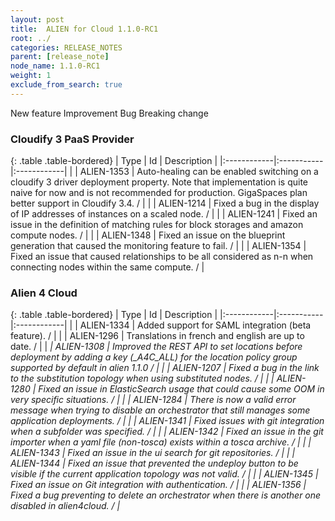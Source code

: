 ```yaml
---
layout: post
title:  ALIEN for Cloud 1.1.0-RC1
root: ../
categories: RELEASE_NOTES
parent: [release_note]
node_name: 1.1.0-RC1
weight: 1
exclude_from_search: true
---
```





<i class="fa fa-plus text-success"></i> New feature <i class="fa fa-level-up text-primary"></i> Improvement  <i class="fa fa-bug text-danger"></i> Bug <i class="fa fa-exclamation-triangle text-warning"></i> Breaking change


### Cloudify 3 PaaS Provider



  {: .table .table-bordered}
  | Type        | Id         | Description |
  |:------------|:-----------|:------------|
      |  <i class="fa fa-level-up text-primary"></i> | ALIEN-1353 | Auto-healing can be enabled switching on a cloudify 3 driver deployment property. Note that implementation is quite naive for now and is not recommended for production. GigaSpaces plan better support in Cloudify 3.4. /  |
      |  <i class="fa fa-bug text-danger"></i> | ALIEN-1214 | Fixed a bug in the display of IP addresses of instances on a scaled node. /  |
    |  <i class="fa fa-bug text-danger"></i> | ALIEN-1241 | Fixed an issue in the definition of matching rules for block storages and amazon compute nodes. /  |
    |  <i class="fa fa-bug text-danger"></i> | ALIEN-1348 | Fixed an issue on the blueprint generation that caused the monitoring feature to fail. /  |
    |  <i class="fa fa-bug text-danger"></i> | ALIEN-1354 | Fixed an issue that caused relationships to be all considered as n-n when connecting nodes within the same compute. /  |



### Alien 4 Cloud



  {: .table .table-bordered}
  | Type        | Id         | Description |
  |:------------|:-----------|:------------|
    |  <i class="fa fa-plus text-success"></i> | ALIEN-1334 | Added support for SAML integration (beta feature). /  |
      |  <i class="fa fa-level-up text-primary"></i> | ALIEN-1296 | Translations in french and english are up to date. /  |
    |  <i class="fa fa-exclamation-triangle text-warning">  <i class="fa fa-level-up text-primary"></i> | ALIEN-1308 | Improved the REST API to set locations before deployment by adding a key (_A4C_ALL) for the location policy group supported by default in alien 1.1.0 /  |
      |  <i class="fa fa-bug text-danger"></i> | ALIEN-1207 | Fixed a bug in the link to the substitution topology when using substituted nodes. /  |
    |  <i class="fa fa-bug text-danger"></i> | ALIEN-1280 | Fixed an issue in ElasticSearch usage that could cause some OOM in very specific situations. /  |
    |  <i class="fa fa-bug text-danger"></i> | ALIEN-1284 | There is now a valid error message when trying to disable an orchestrator that still manages some application deployments. /  |
    |  <i class="fa fa-bug text-danger"></i> | ALIEN-1341 | Fixed issues with git integration when a subfolder was specified. /  |
    |  <i class="fa fa-bug text-danger"></i> | ALIEN-1342 | Fixed an issue in the git importer when a yaml file (non-tosca) exists within a tosca archive. /  |
    |  <i class="fa fa-bug text-danger"></i> | ALIEN-1343 | Fixed an issue in the ui search for git repositories. /  |
    |  <i class="fa fa-bug text-danger"></i> | ALIEN-1344 | Fixed an issue that prevented the undeploy button to be visible if the current application topology was not valid. /  |
    |  <i class="fa fa-bug text-danger"></i> | ALIEN-1345 | Fixed an issue on Git integration with authentication. /  |
    |  <i class="fa fa-bug text-danger"></i> | ALIEN-1356 | Fixed a bug preventing to delete an orchestrator when there is another one disabled in alien4cloud. /  |
